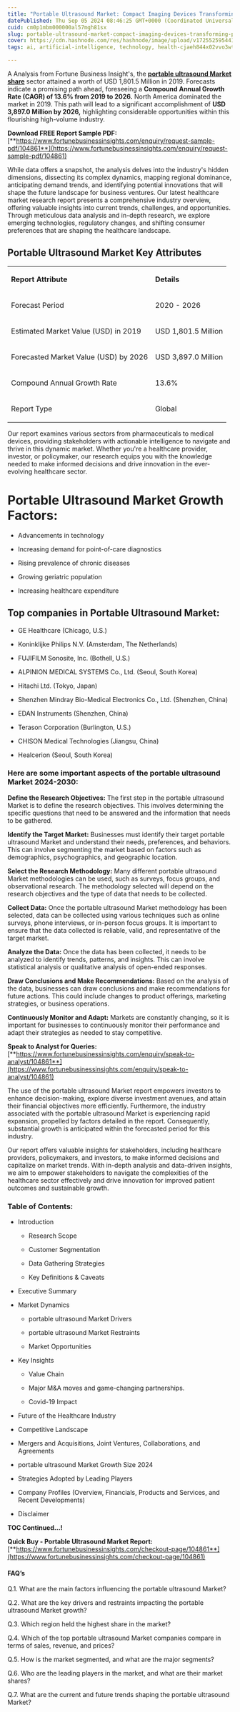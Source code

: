 ```yaml
---
title: "Portable Ultrasound Market: Compact Imaging Devices Transforming Point-of-Care Diagnostics"
datePublished: Thu Sep 05 2024 08:46:25 GMT+0000 (Coordinated Universal Time)
cuid: cm0p1mbm000000al57mgh81sx
slug: portable-ultrasound-market-compact-imaging-devices-transforming-point-of-care-diagnostics
cover: https://cdn.hashnode.com/res/hashnode/image/upload/v1725525954413/dfd7e7d3-c3fe-4d7a-970e-3abd4871f119.png
tags: ai, artificial-intelligence, technology, health-cjaeh844x02vvo3wtj5r2s75q, healthcare

---
```


A Analysis from Fortune Business Insight's, the [**portable ultrasound Market share**](https://www.fortunebusinessinsights.com/portable-ultrasound-market-104861) sector attained a worth of USD 1,801.5 Million in 2019. Forecasts indicate a promising path ahead, foreseeing a **Compound Annual Growth Rate (CAGR) of 13.6% from 2019 to 2026.** North America dominated the market in 2019. This path will lead to a significant accomplishment of **USD 3,897.0 Million by 2026,** highlighting considerable opportunities within this flourishing high-volume industry.

**Download FREE Report Sample PDF:** [**https://www.fortunebusinessinsights.com/enquiry/request-sample-pdf/104861**](https://www.fortunebusinessinsights.com/enquiry/request-sample-pdf/104861)

While data offers a snapshot, the analysis delves into the industry's hidden dimensions, dissecting its complex dynamics, mapping regional dominance, anticipating demand trends, and identifying potential innovations that will shape the future landscape for business ventures. Our latest healthcare market research report presents a comprehensive industry overview, offering valuable insights into current trends, challenges, and opportunities. Through meticulous data analysis and in-depth research, we explore emerging technologies, regulatory changes, and shifting consumer preferences that are shaping the healthcare landscape.

## **Portable Ultrasound Market Key Attributes**

<table><tbody><tr><td colspan="1" rowspan="1"><p><strong>Report Attribute</strong></p></td><td colspan="1" rowspan="1"><p><strong>Details</strong></p></td></tr><tr><td colspan="1" rowspan="1"><p>Forecast Period</p></td><td colspan="1" rowspan="1"><p>2020 - 2026</p></td></tr><tr><td colspan="1" rowspan="1"><p>Estimated Market Value (USD) in&nbsp;2019</p></td><td colspan="1" rowspan="1"><p>USD 1,801.5 Million</p></td></tr><tr><td colspan="1" rowspan="1"><p>Forecasted Market Value (USD) by&nbsp;2026</p></td><td colspan="1" rowspan="1"><p>USD 3,897.0 Million</p></td></tr><tr><td colspan="1" rowspan="1"><p>Compound Annual Growth Rate</p></td><td colspan="1" rowspan="1"><p>13.6%</p></td></tr><tr><td colspan="1" rowspan="1"><p>Report Type</p></td><td colspan="1" rowspan="1"><p>Global</p></td></tr></tbody></table>

Our report examines various sectors from pharmaceuticals to medical devices, providing stakeholders with actionable intelligence to navigate and thrive in this dynamic market. Whether you're a healthcare provider, investor, or policymaker, our research equips you with the knowledge needed to make informed decisions and drive innovation in the ever-evolving healthcare sector.

# Portable Ultrasound Market Growth Factors:

* Advancements in technology
    
* Increasing demand for point-of-care diagnostics
    
* Rising prevalence of chronic diseases
    
* Growing geriatric population
    
* Increasing healthcare expenditure
    

## **Top companies in Portable Ultrasound Market:**

* GE Healthcare (Chicago, U.S.)
    
* Koninklijke Philips N.V. (Amsterdam, The Netherlands)
    
* FUJIFILM Sonosite, Inc. (Bothell, U.S.)
    
* ALPINION MEDICAL SYSTEMS Co., Ltd. (Seoul, South Korea)
    
* Hitachi Ltd. (Tokyo, Japan)
    
* Shenzhen Mindray Bio-Medical Electronics Co., Ltd. (Shenzhen, China)
    
* EDAN Instruments (Shenzhen, China)
    
* Terason Corporation (Burlington, U.S.)
    
* CHISON Medical Technologies (Jiangsu, China)
    
* Healcerion (Seoul, South Korea)
    

### **Here are some important aspects of the portable ultrasound Market 2024-2030:**

**Define the Research Objectives:** The first step in the portable ultrasound Market is to define the research objectives. This involves determining the specific questions that need to be answered and the information that needs to be gathered.

**Identify the Target Market:** Businesses must identify their target portable ultrasound Market and understand their needs, preferences, and behaviors. This can involve segmenting the market based on factors such as demographics, psychographics, and geographic location.

**Select the Research Methodology:** Many different portable ultrasound Market methodologies can be used, such as surveys, focus groups, and observational research. The methodology selected will depend on the research objectives and the type of data that needs to be collected.

**Collect Data:** Once the portable ultrasound Market methodology has been selected, data can be collected using various techniques such as online surveys, phone interviews, or in-person focus groups. It is important to ensure that the data collected is reliable, valid, and representative of the target market.

**Analyze the Data:** Once the data has been collected, it needs to be analyzed to identify trends, patterns, and insights. This can involve statistical analysis or qualitative analysis of open-ended responses.

**Draw Conclusions and Make Recommendations:** Based on the analysis of the data, businesses can draw conclusions and make recommendations for future actions. This could include changes to product offerings, marketing strategies, or business operations.

**Continuously Monitor and Adapt:** Markets are constantly changing, so it is important for businesses to continuously monitor their performance and adapt their strategies as needed to stay competitive.

**Speak to Analyst for Queries:** [**https://www.fortunebusinessinsights.com/enquiry/speak-to-analyst/104861**](https://www.fortunebusinessinsights.com/enquiry/speak-to-analyst/104861)

The use of the portable ultrasound Market report empowers investors to enhance decision-making, explore diverse investment avenues, and attain their financial objectives more efficiently. Furthermore, the industry associated with the portable ultrasound Market is experiencing rapid expansion, propelled by factors detailed in the report. Consequently, substantial growth is anticipated within the forecasted period for this industry.

Our report offers valuable insights for stakeholders, including healthcare providers, policymakers, and investors, to make informed decisions and capitalize on market trends. With in-depth analysis and data-driven insights, we aim to empower stakeholders to navigate the complexities of the healthcare sector effectively and drive innovation for improved patient outcomes and sustainable growth.

### **Table of Contents:**

* Introduction
    
    * Research Scope
        
    * Customer Segmentation
        
    * Data Gathering Strategies
        
    * Key Definitions & Caveats
        
* Executive Summary
    
* Market Dynamics
    
    * portable ultrasound Market Drivers
        
    * portable ultrasound Market Restraints
        
    * Market Opportunities
        
* Key Insights
    
    * Value Chain
        
    * Major M&A moves and game-changing partnerships.
        
    * Covid-19 Impact
        
* Future of the Healthcare Industry
    
* Competitive Landscape
    
* Mergers and Acquisitions, Joint Ventures, Collaborations, and Agreements
    
* portable ultrasound Market Growth Size 2024
    
* Strategies Adopted by Leading Players
    
* Company Profiles (Overview, Financials, Products and Services, and Recent Developments)
    
* Disclaimer
    

**TOC Continued…!**

**Quick Buy - Portable Ultrasound Market Report:** [**https://www.fortunebusinessinsights.com/checkout-page/104861**](https://www.fortunebusinessinsights.com/checkout-page/104861)

#### **FAQ’s**

Q.1. What are the main factors influencing the portable ultrasound Market?

Q.2. What are the key drivers and restraints impacting the portable ultrasound Market growth?

Q.3. Which region held the highest share in the market?

Q.4. Which of the top portable ultrasound Market companies compare in terms of sales, revenue, and prices?

Q.5. How is the market segmented, and what are the major segments?

Q.6. Who are the leading players in the market, and what are their market shares?

Q.7. What are the current and future trends shaping the portable ultrasound Market?